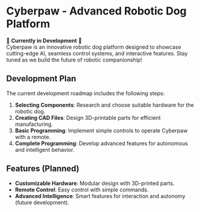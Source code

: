 # Cyberpaw - Advanced Robotic Dog Platform  

🚧 **Currently in Development** 🚧  
Cyberpaw is an innovative robotic dog platform designed to showcase cutting-edge AI, seamless control systems, and interactive features. Stay tuned as we build the future of robotic companionship!  

## Development Plan  
The current development roadmap includes the following steps:  
1. **Selecting Components**: Research and choose suitable hardware for the robotic dog.  
2. **Creating CAD Files**: Design 3D-printable parts for efficient manufacturing.  
3. **Basic Programming**: Implement simple controls to operate Cyberpaw with a remote.  
4. **Complete Programming**: Develop advanced features for autonomous and intelligent behavior.  

## Features (Planned)  
- **Customizable Hardware**: Modular design with 3D-printed parts.  
- **Remote Control**: Easy control with simple commands.  
- **Advanced Intelligence**: Smart features for interaction and autonomy (future development).  
